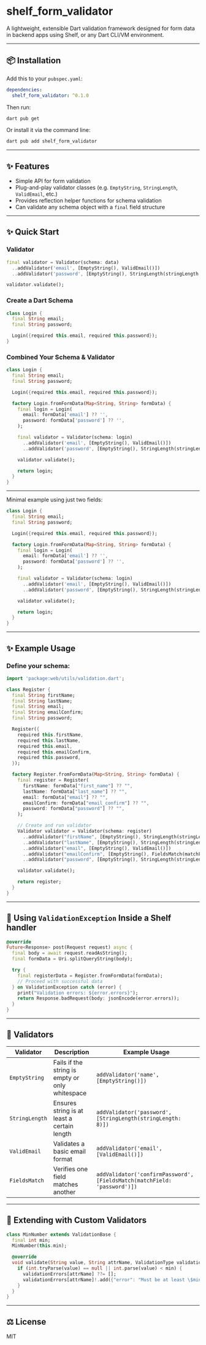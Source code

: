 # shelf_form_validator

A lightweight, extensible Dart validation framework designed for form data in backend apps using Shelf, or any Dart CLI/VM environment.

---

## 📦 Installation

Add this to your `pubspec.yaml`:

```yaml
dependencies:
  shelf_form_validator: ^0.1.0
```

Then run:

```bash
dart pub get
```

Or install it via the command line:

```bash
dart pub add shelf_form_validator
```

---

## ✨ Features

- Simple API for form validation
- Plug-and-play validator classes (e.g. `EmptyString`, `StringLength`, `ValidEmail`, etc.)
- Provides reflection helper functions for schema validation
- Can validate any schema object with a `final` field structure

---

## ✨ Quick Start

### Validator

```dart
final validator = Validator(schema: data)
  ..addValidator('email', [EmptyString(), ValidEmail()])
  ..addValidator('password', [EmptyString(), StringLength(stringLength: 8)]);

validator.validate();
```

### Create a Dart Schema

```dart
class Login {
  final String email;
  final String password;

  Login({required this.email, required this.password});
}
```

### Combined Your Schema & Validator

```dart
class Login {
  final String email;
  final String password;

  Login({required this.email, required this.password});

  factory Login.fromFormData(Map<String, String> formData) {
    final login = Login(
      email: formData['email'] ?? '',
      password: formData['password'] ?? '',
    );

    final validator = Validator(schema: login)
      ..addValidator('email', [EmptyString(), ValidEmail()])
      ..addValidator('password', [EmptyString(), StringLength(stringLength: 8)]);

    validator.validate();

    return login;
  }
}
```

---

Minimal example using just two fields:

```dart
class Login {
  final String email;
  final String password;

  Login({required this.email, required this.password});

  factory Login.fromFormData(Map<String, String> formData) {
    final login = Login(
      email: formData['email'] ?? '',
      password: formData['password'] ?? '',
    );

    final validator = Validator(schema: login)
      ..addValidator('email', [EmptyString(), ValidEmail()])
      ..addValidator('password', [EmptyString(), StringLength(stringLength: 8)]);

    validator.validate();

    return login;
  }
}
```

---

## ✨ Example Usage

### Define your schema:
```dart
import 'package:web/utils/validation.dart';

class Register {
  final String firstName;
  final String lastName;
  final String email;
  final String emailConfirm;
  final String password;

  Register({
    required this.firstName,
    required this.lastName,
    required this.email,
    required this.emailConfirm,
    required this.password,
  });

  factory Register.fromFormData(Map<String, String> formData) {
    final register = Register(
      firstName: formData["first_name"] ?? "",
      lastName: formData["last_name"] ?? "",
      email: formData["email"] ?? "",
      emailConfirm: formData["email_confirm"] ?? "",
      password: formData["password"] ?? "",
    );

    // Create and run validator
    Validator validator = Validator(schema: register)
      ..addValidator("firstName", [EmptyString(), StringLength(stringLength: 2)])
      ..addValidator("lastName", [EmptyString(), StringLength(stringLength: 2)])
      ..addValidator("email", [EmptyString(), ValidEmail()])
      ..addValidator("emailConfirm", [EmptyString(), FieldsMatch(matchField: "email")])
      ..addValidator("password", [EmptyString(), StringLength(stringLength: 8)]);

    validator.validate();

    return register;
  }
}
```

---

## 🔄 Using `ValidationException` Inside a Shelf handler

```dart
@override
Future<Response> post(Request request) async {
  final body = await request.readAsString();
  final formData = Uri.splitQueryString(body);

  try {
    final registerData = Register.fromFormData(formData);
    // Proceed with successful data
  } on ValidationException catch (error) {
    print("Validation errors: ${error.errors}");
    return Response.badRequest(body: jsonEncode(error.errors));
  }
}
```

---

## 🏃 Validators

| Validator       | Description                                      | Example Usage                                                                 |
|----------------|--------------------------------------------------|--------------------------------------------------------------------------------|
| `EmptyString`   | Fails if the string is empty or only whitespace | `addValidator('name', [EmptyString()])`                                       |
| `StringLength`  | Ensures string is at least a certain length     | `addValidator('password', [StringLength(stringLength: 8)])`                   |
| `ValidEmail`    | Validates a basic email format                  | `addValidator('email', [ValidEmail()])`                                       |
| `FieldsMatch`   | Verifies one field matches another              | `addValidator('confirmPassword', [FieldsMatch(matchField: 'password')])`      |

---

## 🔧 Extending with Custom Validators

```dart
class MinNumber extends ValidationBase {
  final int min;
  MinNumber(this.min);

  @override
  void validate(String value, String attrName, ValidationType validationErrors, {Object? schema}) {
    if (int.tryParse(value) == null || int.parse(value) < min) {
      validationErrors[attrName] ??= [];
      validationErrors[attrName]!.add({"error": "Must be at least \$min"});
    }
  }
}
```

---

## ⚖️ License

MIT


